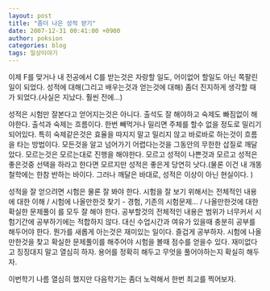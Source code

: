 ```yaml
---
layout: post
title: "좀더 나은 성적 받기"
date: 2007-12-31 00:41:00 +0900
author: poksion
categories: blog
tags: 일상이야기
---
```


이제 F를 맞거나 내 전공에서 C를 받는것은 자랑할 일도, 어이없어 할일도 아닌 쪽팔린 일이 되었다. 성적에 대해(그리고 배우는것과 얻는것에 대해) 좀더 진지하게 생각할 때가 되었다.(사실은 지났다. 훨씬 전에...)

성적은 시험만 잘본다고 얻어지는것은 아니다. 출석도 잘 해야하고 숙제도 빠짐없이 해야한다. 출석과 숙제는 흐름이다. 한번 빼먹거나 밀리면 주체를 할수 없을 정도로 밀리기 되어있다. 특히 숙제같은것은 효율을 따지지 말고 밀리지 않고 바로바로 하는것이 흐름을 타는 방법이다. 모든것을 알고 넘어가기 어렵다는것을 그동안의 무한한 삽질로 깨달았다. 모르는것은 모르는대로 진행을 해야한다. 모르고 성적이 나쁜것과 모르고 성적은 좋은것중 선택을 하라고 한다면 모르지만 성적은 좋은게 당연히 낫다.(물론 이건 내 개똥철학에는 한참 반하는 바이다. 그러나 깨달은 바대로, 성적은 이상이 아닌 현실이다. )

성적을 잘 얻으려면 시험은 물론 잘 봐야 한다. 시험을 잘 보기 위해서는 전체적인 내용에 대한 이해 / 시험에 나올만한것 찾기 - 경험, 기존의 시험문제... / 나올만한것에 대한 확실한 문제풀이 를 모두 잘 해야 한다. 공부할것의 전체적인 내용은 범위가 너무커서 시험기간에 공부하기에는 적합하지 않다. 대신 수업시간과 여유가 있을때 충분히 공부를 해두어야 한다. 뭔가를 새롭게 아는것은 재미있는 일이다. 즐겁게 공부하자. 시험에 나올만한것을 찾고 확실한 문제풀이를 해주어야 시험을 볼때 점수를 얻을수 있다. 재미없다고 징징대지 말고 열심히 하자. 용어를 정확히 해두고 무엇을 풀어야하는지 확실히 해두자.

이번학기 나름 열심히 했지만 다음학기는 좀더 노력해서 한번 최고를 찍어보자.

